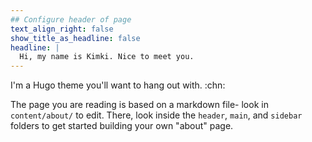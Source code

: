 ```yaml
---
## Configure header of page
text_align_right: false
show_title_as_headline: false
headline: |
  Hi, my name is Kimki. Nice to meet you.
---
```


<!-- this is a subheadline -->
I'm a Hugo theme you'll want to hang out with. :chn: 

The page you are reading is based on a markdown file- look in `content/about/` to edit. There, look inside the `header`, `main`, and `sidebar` folders to get started building your own "about" page.
